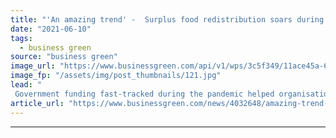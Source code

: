```yaml
---
title: "'An amazing trend' -  Surplus food redistribution soars during pandemic year"
date: "2021-06-10"
tags: 
  - business green
source: "business green"
image_url: "https://www.businessgreen.com/api/v1/wps/3c5f349/11ace45a-6312-4257-ab09-e9edb96cfae1/2/Redsitribution-image-2-185x114.jpg"
image_fp: "/assets/img/post_thumbnails/121.jpg"
lead: "
 Government funding fast-tracked during the pandemic helped organisations across the UK ramp up their food waste prevention work ..."
article_url: "https://www.businessgreen.com/news/4032648/amazing-trend-surplus-food-redistribution-soars-pandemic"
---
```


---
